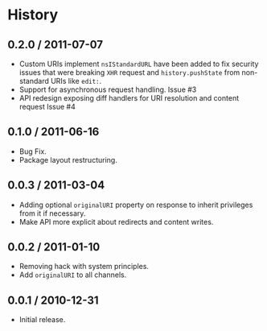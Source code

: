 # History #

## 0.2.0 / 2011-07-07 ##

  - Custom URIs implement `nsIStandardURL` have been added to fix security
    issues that were breaking `XHR` request and `history.pushState` from
    non-standard URIs like `edit:`.
  - Support for asynchronous request handling. Issue #3
  - API redesign exposing diff handlers for URI resolution and content request 
    Issue #4

## 0.1.0 / 2011-06-16 ##

  - Bug Fix.
  - Package layout restructuring.

## 0.0.3 / 2011-03-04 ##

  - Adding optional `originalURI` property on response to inherit privileges
    from it if necessary.
  - Make API more explicit about redirects and content writes.

## 0.0.2 / 2011-01-10 ##

  - Removing hack with system principles.
  - Add `originalURI` to all channels.

## 0.0.1 / 2010-12-31 ##

  - Initial release.
